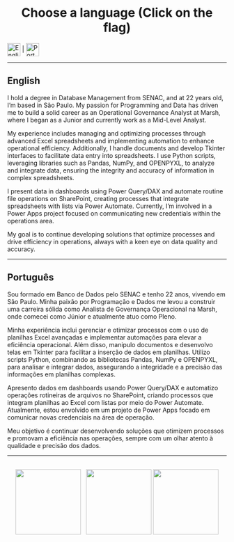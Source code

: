 <h1 align="center">
  <strong>Choose a language (Click on the flag)</strong>
</h1>

[<img align="center" alt="English" height="30" width="30" src="https://upload.wikimedia.org/wikipedia/en/a/a4/Flag_of_the_United_States.svg">](#english) | [<img align="center" alt="Português" height="30" width="30" src="https://upload.wikimedia.org/wikipedia/commons/0/05/Flag_of_Brazil.svg">](#português)

---

## <a name="english"></a>English

I hold a degree in Database Management from SENAC, and at 22 years old, I’m based in São Paulo. My passion for Programming and Data has driven me to build a solid career as an Operational Governance Analyst at Marsh, where I began as a Junior and currently work as a Mid-Level Analyst.

My experience includes managing and optimizing processes through advanced Excel spreadsheets and implementing automation to enhance operational efficiency. Additionally, I handle documents and develop Tkinter interfaces to facilitate data entry into spreadsheets. I use Python scripts, leveraging libraries such as Pandas, NumPy, and OPENPYXL, to analyze and integrate data, ensuring the integrity and accuracy of information in complex spreadsheets.

I present data in dashboards using Power Query/DAX and automate routine file operations on SharePoint, creating processes that integrate spreadsheets with lists via Power Automate. Currently, I’m involved in a Power Apps project focused on communicating new credentials within the operations area.

My goal is to continue developing solutions that optimize processes and drive efficiency in operations, always with a keen eye on data quality and accuracy.

---

## <a name="português"></a>Português

Sou formado em Banco de Dados pelo SENAC e tenho 22 anos, vivendo em São Paulo. Minha paixão por Programação e Dados me levou a construir uma carreira sólida como Analista de Governança Operacional na Marsh, onde comecei como Júnior e atualmente atuo como Pleno.

Minha experiência inclui gerenciar e otimizar processos com o uso de planilhas Excel avançadas e implementar automações para elevar a eficiência operacional. Além disso, manipulo documentos e desenvolvo telas em Tkinter para facilitar a inserção de dados em planilhas. Utilizo scripts Python, combinando as bibliotecas Pandas, NumPy e OPENPYXL, para analisar e integrar dados, assegurando a integridade e a precisão das informações em planilhas complexas.

Apresento dados em dashboards usando Power Query/DAX e automatizo operações rotineiras de arquivos no SharePoint, criando processos que integram planilhas ao Excel com listas por meio do Power Automate. Atualmente, estou envolvido em um projeto de Power Apps focado em comunicar novas credenciais na área de operação.

Meu objetivo é continuar desenvolvendo soluções que otimizem processos e promovam a eficiência nas operações, sempre com um olhar atento à qualidade e precisão dos dados.


  <!--<h4 align="left">
<a target="_blank" href="https://leonardopetruncko.github.io/">🚀 Portfolio (Fechado temporiamente)</a>
</h4>
  
 <!--<h2>Habilidades e ferramentas</h2>

|Back|Front|Data Base|Version Control|
|---------|------------|------------|------------|
|<img width="40" height="40" src="https://www.vectorlogo.zone/logos/nodejs/nodejs-icon.svg"></img>|<img width="40" height="40" src="https://www.vectorlogo.zone/logos/w3_html5/w3_html5-icon.svg"></img><img alt="CSS" height="40" width="40" src="https://raw.githubusercontent.com/devicons/devicon/master/icons/css3/css3-original.svg"><img alt="Js" height="40" width="40" src="https://cdn.jsdelivr.net/gh/devicons/devicon/icons/javascript/javascript-original.svg"><img width="40" height="40" src="https://www.vectorlogo.zone/logos/reactjs/reactjs-icon.svg"></img>|<img width="40" height="40" src="https://www.vectorlogo.zone/logos/mysql/mysql-icon.svg"></img></img><img width="40" height="40" src="https://www.vectorlogo.zone/logos/mongodb/mongodb-icon.svg"></img>|<img width="40" height="40" src="https://www.vectorlogo.zone/logos/git-scm/git-scm-icon.svg"></img><img width="40" height="40" style="background: #FFFFFF;" src="https://www.vectorlogo.zone/logos/github/github-tile.svg"></img>
-->
---
 <!--
 <div style="display: inline_block"><br>
 <img align="center" alt="HTML" height="40" width="38" src="https://raw.githubusercontent.com/devicons/devicon/master/icons/html5/html5-original.svg">
 <img align="center" alt="CSS" height="40" width="40" src="https://raw.githubusercontent.com/devicons/devicon/master/icons/css3/css3-original.svg">
 <img align="center" alt="Js" height="40" width="40" src="https://cdn.jsdelivr.net/gh/devicons/devicon/icons/javascript/javascript-original.svg">
 <img align="center" alt="Git" height="40" width="40" src="https://cdn.jsdelivr.net/gh/devicons/devicon/icons/git/git-original.svg">
  <img align="center" alt="React" height="30" width="40" src="https://cdn.jsdelivr.net/gh/devicons/devicon/icons/react/react-original.svg"> -->
</div>

<br>

<div align="center">
<a href="https://github.com/leonardoPetruncko"></a>
<img height="150em" src="https://github-readme-stats.vercel.app/api?username=leonardoPetruncko&hide_border=true&show_icons=true&theme=midnight-purple&include_all_commits=true&count_private=true"/> &nbsp;
<img height="150em" src="https://github-readme-stats.vercel.app/api/top-langs/?username=leonardoPetruncko&layout=compact&count_private=true&hide_border=true&theme=midnight-purple&show_icons=true">   
<img height="150em" src="https://github-readme-streak-stats.herokuapp.com/?user=leonardoPetruncko&hide_border=true&theme=midnight-purple&show_icons=true"/>     
</div>
